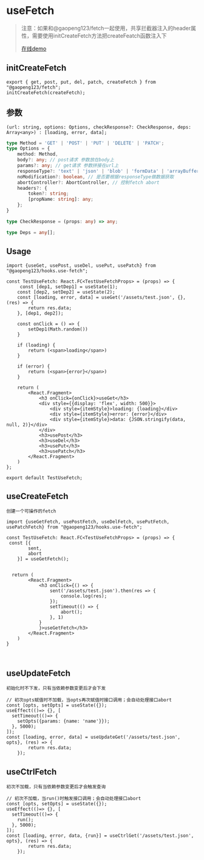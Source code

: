 # useFetch

>注意：如果和@gaopeng123/fetch一起使用，共享拦截器注入的header属性，需要使用initCreateFetch方法把createFeatch函数注入下
>
>[在线demo](https://ligaopeng123-npm.github.io/hooks/?path=/story/example-usefetch--demo)

## initCreateFetch

```tsx
export { get, post, put, del, patch, createFetch } from "@gaopeng123/fetch";
initCreateFetch(createFetch);
```

## 参数

`(url: string, options: Options, checkResponse?: CheckResponse, deps: Array<any>) : [loading, error, data];`

```typescript
type Method = 'GET' | 'POST' | 'PUT' | 'DELETE' | 'PATCH';
type Options = {
    method: Method,
    body?: any; // post请求 参数放在body上
    params?: any; // get请求 参数拼接在url上
    responseType?: 'text' | 'json' | 'blob' | 'formData' | 'arrayBuffer';
    noModification?: boolean, // 是否要根据responseType做数据获取
    abortController?: AbortController, // 控制fetch abort
    headers?: {
        token?: string;
        [propName: string]: any;
    };
}

type CheckResponse = (props: any) => any;

type Deps = any[];
```

## Usage

```tsx
import {useGet, usePost, useDel, usePut, usePatch} from "@gaopeng123/hooks.use-fetch";

const TestUseFetch: React.FC<TestUseFetchProps> = (props) => {
     const [dep1, setDep1] = useState(1);
    const [dep2, setDep2] = useState(2);
    const [loading, error, data] = useGet('/assets/test.json', {}, (res) => {
        return res.data;
    }, [dep1, dep2]);

    const onClick = () => {
        setDep1(Math.random())
    }

    if (loading) {
        return (<span>loading</span>)
    }

    if (error) {
        return (<span>{error}</span>)
    }

    return (
        <React.Fragment>
            <h3 onClick={onClick}>useGet</h3>
            <div style={{display: 'flex', width: 500}}>
                <div style={itemStyle}>loading: {loading}</div>
                <div style={itemStyle}>error: {error}</div>
                <div style={itemStyle}>data: {JSON.stringify(data, null, 2)}</div>
            </div>
            <h3>usePost</h3>
            <h3>useDel</h3>
            <h3>usePut</h3>
            <h3>usePatch</h3>
        </React.Fragment>
    )
};

export default TestUseFetch;
```

## useCreateFetch

`创建一个可操作的fetch`

```tsx
import {useGetFetch, usePostFetch, useDelFetch, usePutFetch, usePatchFetch} from "@gaopeng123/hooks.use-fetch";

const TestUseFetch: React.FC<TestUseFetchProps> = (props) => {
 const [{
        sent,
        abort
    }] = useGetFetch();
  
  
  return (
        <React.Fragment>
            <h3 onClick={() => {
                sent('/assets/test.json').then(res => {
                    console.log(res);
                });
                setTimeout(() => {
                    abort();
                }, 1)
            }
            }>useGetFetch</h3>
        </React.Fragment>
    )
}



```



## useUpdateFetch

`初始化时不下发，只有当依赖参数变更后才会下发`

```tsx
// 初次opts赋值时不加载，当opts再次赋值时接口调用；会自动处理接口abort
const [opts, setOpts] = useState({});
useEffect(()=> {}, [
  setTimeout(()=> {
    setOpts({params: {name: 'name'}});
  }, 5000);
]);
const [loading, error, data] = useUpdateGet('/assets/test.json', opts}, (res) => {
        return res.data;
    });
```

## useCtrlFetch

`初次不加载，只有当依赖参数变更后才会触发查询`

```tsx
// 初次不加载，当run()时触发接口调用；会自动处理接口abort
const [opts, setOpts] = useState({});
useEffect(()=> {}, [
  setTimeout(()=> {
    run();
  }, 5000);
]);
const [loading, error, data, {run}] = useCtrlGet('/assets/test.json', opts}, (res) => {
        return res.data;
    });
```

